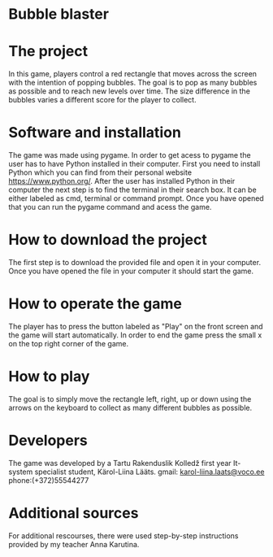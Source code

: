 # Bubble blaster

# The project
In this game, players control a red rectangle that moves across the screen with the intention of popping bubbles. The goal is to pop as many bubbles as possible and to reach new levels over time. The size difference in the bubbles varies a different score for the player to collect.
# Software and installation
The game was made using pygame.
In order to get acess to pygame the user has to have Python installed in their computer. First you need to install Python which you can find from their personal website https://www.python.org/. After the user has installed Python in their computer the next step is to find the terminal in their search box.
It can be either labeled as cmd, terminal or command prompt. Once you have opened that you can run the pygame command and acess the game.
# How to download the project
The first step is to download the provided file and open it in your computer. Once you have opened the file in your computer it should start the game.
# How to operate the game
The player has to press the button labeled as "Play" on the front screen and the game will start automatically. In order to end the game press the small x on the top right corner of the game.
# How to play
The goal is to simply move the rectangle left, right, up or down using the arrows on the keyboard to collect as many different bubbles as possible.
# Developers
The game was developed by a Tartu Rakenduslik Kolledž first year It-system specialist student, Kärol-Liina Lääts. 
gmail: karol-liina.laats@voco.ee 
phone:(+372)55544277
# Additional sources
For additional rescourses, there were used step-by-step instructions provided by my teacher Anna Karutina.
